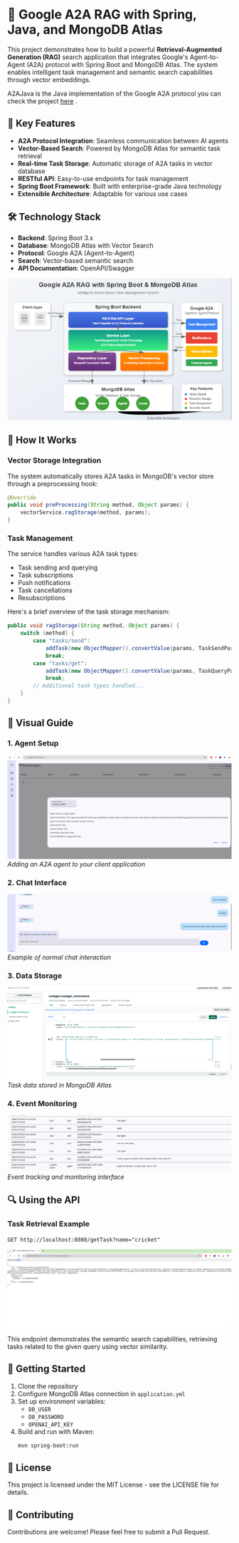 # 🤖 Google A2A RAG with Spring, Java, and MongoDB Atlas

This project demonstrates how to build a powerful **Retrieval-Augmented Generation (RAG)** search application that integrates Google's Agent-to-Agent (A2A) protocol with Spring Boot and MongoDB Atlas. The system enables intelligent task management and semantic search capabilities through vector embeddings.  

A2AJava is the Java implementation of the Google A2A protocol you can check the project [here](https://github.com/vishalmysore/a2ajava) .  
## 🌟 Key Features

- **A2A Protocol Integration**: Seamless communication between AI agents
- **Vector-Based Search**: Powered by MongoDB Atlas for semantic task retrieval
- **Real-time Task Storage**: Automatic storage of A2A tasks in vector database
- **RESTful API**: Easy-to-use endpoints for task management
- **Spring Boot Framework**: Built with enterprise-grade Java technology
- **Extensible Architecture**: Adaptable for various use cases

## 🛠️ Technology Stack

- **Backend**: Spring Boot 3.x
- **Database**: MongoDB Atlas with Vector Search
- **Protocol**: Google A2A (Agent-to-Agent)
- **Search**: Vector-based semantic search
- **API Documentation**: OpenAPI/Swagger

![Architecture](architecture.png)  

## 📝 How It Works

### Vector Storage Integration

The system automatically stores A2A tasks in MongoDB's vector store through a preprocessing hook:

```java
@Override
public void preProcessing(String method, Object params) {
    vectorService.ragStorage(method, params);
}
```

### Task Management

The service handles various A2A task types:
- Task sending and querying
- Task subscriptions
- Push notifications
- Task cancellations
- Resubscriptions

Here's a brief overview of the task storage mechanism:

```java
public void ragStorage(String method, Object params) {
    switch (method) {
        case "tasks/send":
            addTask(new ObjectMapper().convertValue(params, TaskSendParams.class));
            break;
        case "tasks/get":
            addTask(new ObjectMapper().convertValue(params, TaskQueryParams.class));
            break;
        // Additional task types handled...
    }
}
```

## 📸 Visual Guide

### 1. Agent Setup
![Agent Addition](addAgent.png)
*Adding an A2A agent to your client application*

### 2. Chat Interface
![Chat Interface](chatanswer.png)
*Example of normal chat interaction*

### 3. Data Storage
![MongoDB Storage](mongo.png)
*Task data stored in MongoDB Atlas*

### 4. Event Monitoring
![Event Tracking](event.png)
*Event tracking and monitoring interface*

## 🔍 Using the API

### Task Retrieval Example
```http
GET http://localhost:8080/getTask?name="cricket"
```

![Event Tracking](retrival.png)

This endpoint demonstrates the semantic search capabilities, retrieving tasks related to the given query using vector similarity.

## 🚀 Getting Started

1. Clone the repository
2. Configure MongoDB Atlas connection in `application.yml`
3. Set up environment variables:
   - `DB_USER`
   - `DB_PASSWORD`
   - `OPENAI_API_KEY`
4. Build and run with Maven:
   ```bash
   mvn spring-boot:run
   ```

## 📄 License

This project is licensed under the MIT License - see the LICENSE file for details.

## 🤝 Contributing

Contributions are welcome! Please feel free to submit a Pull Request.